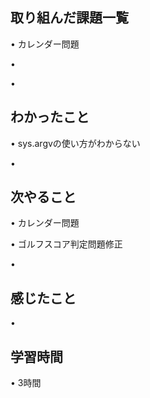 ## 取り組んだ課題一覧
• カレンダー問題


• 


• 


## わかったこと
• sys.argvの使い方がわからない


• 


## 次やること
• カレンダー問題


• ゴルフスコア判定問題修正


• 

## 感じたこと
• 


## 学習時間
• 3時間